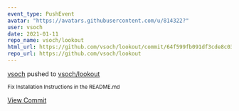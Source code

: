 ```yaml
---
event_type: PushEvent
avatar: "https://avatars.githubusercontent.com/u/814322?"
user: vsoch
date: 2021-01-11
repo_name: vsoch/lookout
html_url: https://github.com/vsoch/lookout/commit/64f599fb091df3cde8c03115068471f49263b688
repo_url: https://github.com/vsoch/lookout
---
```


<a href='https://github.com/vsoch' target='_blank'>vsoch</a> pushed to <a href='https://github.com/vsoch/lookout' target='_blank'>vsoch/lookout</a>

<small>Fix Installation Instructions in the README.md</small>

<a href='https://github.com/vsoch/lookout/commit/64f599fb091df3cde8c03115068471f49263b688' target='_blank'>View Commit</a>